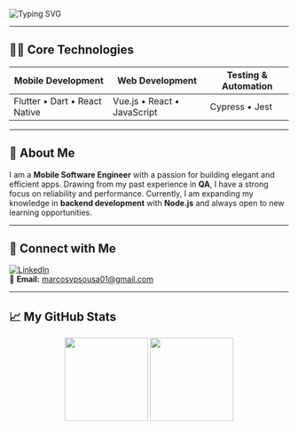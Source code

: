 ![Typing SVG](https://readme-typing-svg.demolab.com?font=Fira+Code&weight=500&pause=1000&color=50FA7B&width=435&lines=Hi!+I'm+Marcos+Pereira.;Mobile+Engineer+focused+on+Flutter.;I+also+work+with+Vue+and+React.;Experienced+in+React+Native.;Exploring+backend+with+Node.js.)

---

## 🧑‍💻 Core Technologies

<div align="center">

| **Mobile Development**               | **Web Development**            | **Testing & Automation**  |
|--------------------------------------|--------------------------------|---------------------------|
| Flutter • Dart • React Native        | Vue.js • React • JavaScript    | Cypress • Jest            |

</div>

---

## 🎯 About Me  
I am a **Mobile Software Engineer** with a passion for building elegant and efficient apps. Drawing from my past experience in **QA**, I have a strong focus on reliability and performance. Currently, I am expanding my knowledge in **backend development** with **Node.js** and always open to new learning opportunities.

---

## 🤝 Connect with Me  
[![LinkedIn](https://img.shields.io/badge/LinkedIn-0A66C2?style=flat-square&logo=linkedin&logoColor=white)](https://www.linkedin.com/in/marcospereira2/)  
📧 **Email:** marcosvpsousa01@gmail.com  

---

## 📈 My GitHub Stats  
<div align="center">
  <img src="https://github-readme-stats.vercel.app/api?username=MarcosPereira1&show_icons=true&theme=vue-dark&bg_color=1a1b27&icon_color=ff79c6&text_color=f8f8f2&title_color=50fa7b" height="150">
  <img src="https://github-readme-stats.vercel.app/api/top-langs/?username=MarcosPereira1&theme=vue-dark&layout=compact&bg_color=1a1b27&text_color=f8f8f2" height="150">
</div>
